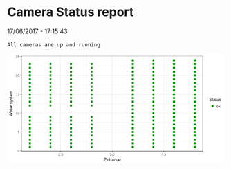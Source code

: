Camera Status report
================
17/06/2017 - 17:15:43

    All cameras are up and running

![](camreport_files/figure-markdown_github/unnamed-chunk-2-1.png)
